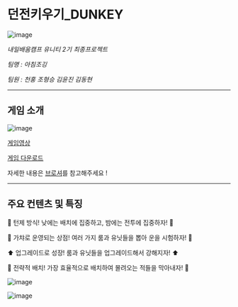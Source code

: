 # 던전키우기_DUNKEY

![image](https://github.com/goodehd/MutantRampart/assets/130233619/3997289d-f801-4e93-aa67-737f23b7020c)

*내일배움캠프 유니티 2기 최종프로젝트*<br>

*팀명 : 아침조깅*<br>

*팀원 : 천홍 조형승 김윤진 김동현*<br>

---
## 게임 소개

![image](https://github.com/goodehd/MutantRampart/assets/130233619/2d351b8e-9996-4987-8133-d0b11030adfa)

[게임영상](https://youtu.be/cvm_yuC5A3I)

[게임 다운로드](https://drive.google.com/file/d/1iq3IGET4Mp48CDw59QFc4EZsesp0xKyc/view)

자세한 내용은 [브로셔](https://teamsparta.notion.site/Unity-2-8e6530830b474207a4eddbc9eb7d885e?p=7b5500904c9642c28da454035ff54e8b&pm=c)를 참고해주세요 !

---
## 주요 컨텐츠 및 특징

🔀 턴제 방식! 낮에는 배치에 집중하고, 밤에는 전투에 집중하자! 🔀

🎲 가챠로 운영되는 상점! 여러 가지 룸과 유닛들을 뽑아 운을 시험하자! 🎲

⬆️ 업그레이드로 성장! 룸과 유닛들을 업그레이드해서 강해지자! ⬆️

💭 전략적 배치! 가장 효율적으로 배치하여 몰려오는 적들을 막아내자! 💭

![image](https://github.com/goodehd/MutantRampart/assets/130233619/e4d4b53d-ff61-4186-b663-2b93d09175cb)

![image](https://github.com/goodehd/MutantRampart/assets/130233619/0f23e466-bbdc-4f9b-9d7b-0a754581684f)

